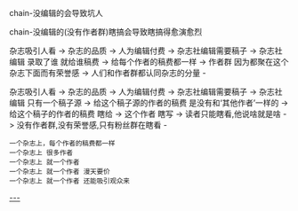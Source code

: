 
chain-没编辑的会导致坑人

chain-没编辑的(没有作者群)瞎搞会导致瞎搞得愈演愈烈

杂志吸引人看 -> 杂志的品质 -> 人为编辑付费 -> 杂志社编辑需要稿子 -> 杂志社编辑 录取了谁 就给谁稿费 -> 给每个作者的稿费都一样 -> 作者群 因为都聚在这个杂志下面而有荣誉感 -> 人们和作者群都认同杂志的分量 -

杂志吸引人看 -> 杂志的品质 -> 人为编辑付费 -> 杂志社编辑需要稿子 -> 杂志社编辑 只有一个稿子源 -> 给这个稿子源的作者的稿费 是没有和‘其他作者’一样的 -> 给这个稿子的作者的稿费 瞎给 -> 这个作者 瞎写 -> 读者只能瞎看,他说啥就是啥 -> 没有作者群,没有荣誉感,只有粉丝群在瞎看 -

```
一个杂志上，每个作者的稿费都一样
一个杂志上 很多作者
一个杂志上 就一个作者
一个杂志上 就一个作者 漫天要价
一个杂志上 就一个作者 还能吸引观众来
```

[---](https://github.com/7900ms/000nottheater_deserted_systemthunder/tree/master/slow/on-article-paid-by-quality-not-ad)
